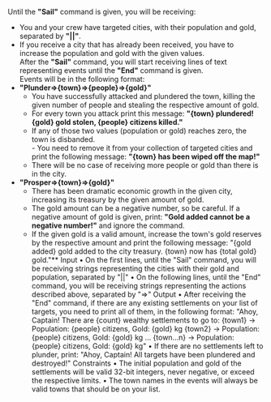 Until the **"Sail"** command is given, you will be receiving:  
-	You and your crew have targeted cities, with their population and gold, separated by **"||"**.
-	If you receive a city that has already been received, you have to increase the population and gold with the given values.  
After the **"Sail"** command, you will start receiving lines of text representing events until the **"End"** command is given.   
Events will be in the following format:  
-	**"Plunder=>{town}=>{people}=>{gold}"**
      -	You have successfully attacked and plundered the town, killing the given number of people and stealing the respective amount of gold. 
      -	For every town you attack print this message: **"{town} plundered! {gold} gold stolen, {people} citizens killed."**
      -	If any of those two values (population or gold) reaches zero, the town is disbanded.  
                  -  You need to remove it from your collection of targeted cities and print the following message: **"{town} has been wiped off the map!"**
      -	There will be no case of receiving more people or gold than there is in the city.
-	**"Prosper=>{town}=>{gold}"**
      -	There has been dramatic economic growth in the given city, increasing its treasury by the given amount of gold.
      -	The gold amount can be a negative number, so be careful. If a negative amount of gold is given, print: **"Gold added cannot be a negative number!"** and ignore the command.
      -	If the given gold is a valid amount, increase the town's gold reserves by the respective amount and print the following message: 
"{gold added} gold added to the city treasury. {town} now has {total gold} gold."**
Input
•	On the first lines, until the "Sail" command, you will be receiving strings representing the cities with their gold and population, separated by "||"
•	On the following lines, until the "End" command, you will be receiving strings representing the actions described above, separated by "=>"
Output
•	After receiving the "End" command, if there are any existing settlements on your list of targets, you need to print all of them, in the following format:
"Ahoy, Captain! There are {count} wealthy settlements to go to:
{town1} -> Population: {people} citizens, Gold: {gold} kg
{town2} -> Population: {people} citizens, Gold: {gold} kg
   …
{town…n} -> Population: {people} citizens, Gold: {gold} kg"
•	If there are no settlements left to plunder, print:
"Ahoy, Captain! All targets have been plundered and destroyed!"
Constraints
•	The initial population and gold of the settlements will be valid 32-bit integers, never negative, or exceed the respective limits.
•	The town names in the events will always be valid towns that should be on your list.
